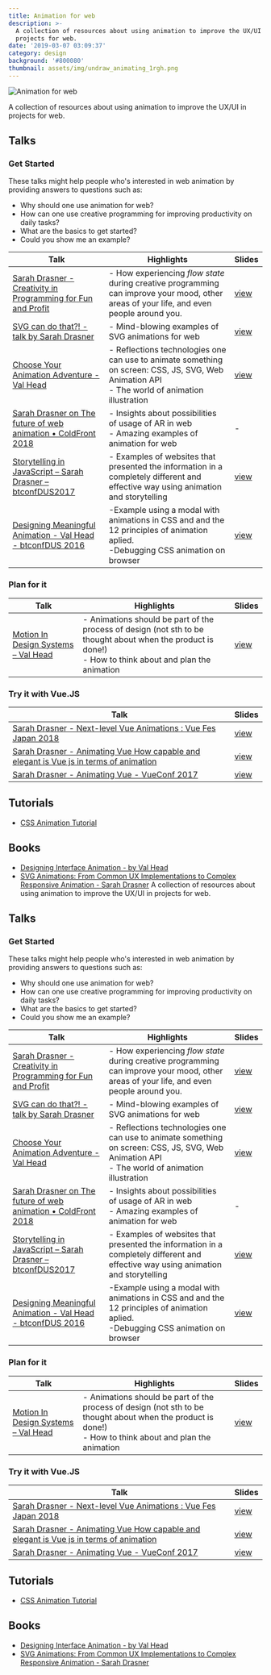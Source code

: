```yaml
---
title: Animation for web
description: >-
  A collection of resources about using animation to improve the UX/UI in
  projects for web.
date: '2019-03-07 03:09:37'
category: design
background: '#800080'
thumbnail: assets/img/undraw_animating_1rgh.png
---
```

![Animation for web](assets/img/undraw_animating_1rgh.png "Animation for web")

A collection of resources about using animation to improve the UX/UI in projects for web.

## Talks

### Get Started

These talks might help people who's interested in web animation by providing answers to questions such as:

* Why should one use animation for web?
* How can one use creative programming for improving productivity on daily tasks?
* What are the basics to get started?
* Could you show me an example?   

| Talk                                                                                                         | Highlights                                                                                                                                       | Slides                                                                                        |
| ------------------------------------------------------------------------------------------------------------ | ------------------------------------------------------------------------------------------------------------------------------------------------ | --------------------------------------------------------------------------------------------- |
| [Sarah Drasner - Creativity in Programming for Fun and Profit](https://youtu.be/HVtYasAhsY0)                 | \- How experiencing *flow state* during creative programming can improve your mood, other areas of your life, and even people around you.        | [view](https://slides.com/sdrasner/creativecode#/)                                            |
| [SVG can do that?! - talk by Sarah Drasner](https://www.youtube.com/watch?v=4laPOtTRteI)                     | \- Mind-blowing examples of SVG animations for web                                                                                               | [view](https://slides.com/sdrasner/svg-can-do-that#/)                                         |
| [Choose Your Animation Adventure - Val Head](https://www.youtube.com/watch?v=t6gJG_UehZ4&t=9s)               | \- Reflections technologies one can use to animate something on screen: CSS, JS, SVG, Web Animation API<br>- The world of animation illustration | [view](https://pt.slideshare.net/valhead/choosing-your-animation-adventure-generate-nyc-2018) |
| [Sarah Drasner on The future of web animation • ColdFront 2018](https://www.youtube.com/watch?v=qdlL9Z8PdIo) | \- Insights about possibilities of usage of AR in web<br>- Amazing examples of animation for web                                                 | \-                                                                                            |
| [Storytelling in JavaScript – Sarah Drasner – btconfDUS2017](https://youtu.be/buTHx1iBfdg)                   | \- Examples of websites that presented the information in a completely different and effective way using animation and storytelling              | [view](https://slides.com/sdrasner/storytelling-js#/)                                         |
| [Designing Meaningful Animation - Val Head - btconfDUS 2016](https://www.youtube.com/watch?v=OqvQhZ0bTYY)    | \-Example using a modal with animations in CSS and and the 12 principles of animation aplied.<br>-Debugging CSS animation on browser             | [view](https://pt.slideshare.net/valhead/designing-meaningful-animation)                      |

### Plan for it

| Talk                                                                | Highlights                                                                                                                                                   | Slides                                                                                     |
| ------------------------------------------------------------------- | ------------------------------------------------------------------------------------------------------------------------------------------------------------ | ------------------------------------------------------------------------------------------ |
| [Motion In Design Systems – Val Head](https://youtu.be/Itsg48crOjM) | \- Animations should be part of the process of design (not sth to be thought about when the product is done!)<br>- How to think about and plan the animation | [view](https://pt.slideshare.net/valhead/animation-in-design-systems-and-process-val-head) |

### Try it with Vue.JS

| Talk                                                                                                                  | Slides                                                  |
| --------------------------------------------------------------------------------------------------------------------- | ------------------------------------------------------- |
| [Sarah Drasner - Next-level Vue Animations : Vue Fes Japan 2018](https://youtu.be/d83Pyi_J1b0)                        | [view](https://slides.com/sdrasner/vuefes-japan#/)      |
| [Sarah Drasner - Animating Vue How capable and elegant is Vue js in terms of animation](https://youtu.be/LLnVLjpY6gE) | [view](http://slides.com/sdrasner/animating-vue-f17#/4) |
| [Sarah Drasner - Animating Vue - VueConf 2017](https://youtu.be/gJDyhmL9O_E)                                          | [view](http://slides.com/sdrasner/animating-vue-17#/)   |

## Tutorials

* [CSS Animation Tutorial](https://youtu.be/jgw82b5Y2MU)

## Books

* [Designing Interface Animation - by Val Head](https://rosenfeldmedia.com/books/designing-interface-animation/)
* [SVG Animations: From Common UX Implementations to Complex Responsive Animation - Sarah Drasner](https://www.amazon.com/SVG-Animations-Implementations-Responsive-Animation/dp/1491939702) A collection of resources about using animation to improve the UX/UI in projects for web.

## Talks

### Get Started

These talks might help people who's interested in web animation by providing answers to questions such as:

* Why should one use animation for web?
* How can one use creative programming for improving productivity on daily tasks?
* What are the basics to get started?
* Could you show me an example?   

| Talk                                                                                                         | Highlights                                                                                                                                       | Slides                                                                                        |
| ------------------------------------------------------------------------------------------------------------ | ------------------------------------------------------------------------------------------------------------------------------------------------ | --------------------------------------------------------------------------------------------- |
| [Sarah Drasner - Creativity in Programming for Fun and Profit](https://youtu.be/HVtYasAhsY0)                 | \- How experiencing *flow state* during creative programming can improve your mood, other areas of your life, and even people around you.        | [view](https://slides.com/sdrasner/creativecode#/)                                            |
| [SVG can do that?! - talk by Sarah Drasner](https://www.youtube.com/watch?v=4laPOtTRteI)                     | \- Mind-blowing examples of SVG animations for web                                                                                               | [view](https://slides.com/sdrasner/svg-can-do-that#/)                                         |
| [Choose Your Animation Adventure - Val Head](https://www.youtube.com/watch?v=t6gJG_UehZ4&t=9s)               | \- Reflections technologies one can use to animate something on screen: CSS, JS, SVG, Web Animation API<br>- The world of animation illustration | [view](https://pt.slideshare.net/valhead/choosing-your-animation-adventure-generate-nyc-2018) |
| [Sarah Drasner on The future of web animation • ColdFront 2018](https://www.youtube.com/watch?v=qdlL9Z8PdIo) | \- Insights about possibilities of usage of AR in web<br>- Amazing examples of animation for web                                                 | \-                                                                                            |
| [Storytelling in JavaScript – Sarah Drasner – btconfDUS2017](https://youtu.be/buTHx1iBfdg)                   | \- Examples of websites that presented the information in a completely different and effective way using animation and storytelling              | [view](https://slides.com/sdrasner/storytelling-js#/)                                         |
| [Designing Meaningful Animation - Val Head - btconfDUS 2016](https://www.youtube.com/watch?v=OqvQhZ0bTYY)    | \-Example using a modal with animations in CSS and and the 12 principles of animation aplied.<br>-Debugging CSS animation on browser             | [view](https://pt.slideshare.net/valhead/designing-meaningful-animation)                      |

### Plan for it

| Talk                                                                | Highlights                                                                                                                                                   | Slides                                                                                     |
| ------------------------------------------------------------------- | ------------------------------------------------------------------------------------------------------------------------------------------------------------ | ------------------------------------------------------------------------------------------ |
| [Motion In Design Systems – Val Head](https://youtu.be/Itsg48crOjM) | \- Animations should be part of the process of design (not sth to be thought about when the product is done!)<br>- How to think about and plan the animation | [view](https://pt.slideshare.net/valhead/animation-in-design-systems-and-process-val-head) |

### Try it with Vue.JS

| Talk                                                                                                                  | Slides                                                  |
| --------------------------------------------------------------------------------------------------------------------- | ------------------------------------------------------- |
| [Sarah Drasner - Next-level Vue Animations : Vue Fes Japan 2018](https://youtu.be/d83Pyi_J1b0)                        | [view](https://slides.com/sdrasner/vuefes-japan#/)      |
| [Sarah Drasner - Animating Vue How capable and elegant is Vue js in terms of animation](https://youtu.be/LLnVLjpY6gE) | [view](http://slides.com/sdrasner/animating-vue-f17#/4) |
| [Sarah Drasner - Animating Vue - VueConf 2017](https://youtu.be/gJDyhmL9O_E)                                          | [view](http://slides.com/sdrasner/animating-vue-17#/)   |

## Tutorials

* [CSS Animation Tutorial](https://youtu.be/jgw82b5Y2MU)

## Books

* [Designing Interface Animation - by Val Head](https://rosenfeldmedia.com/books/designing-interface-animation/)
* [SVG Animations: From Common UX Implementations to Complex Responsive Animation - Sarah Drasner](https://www.amazon.com/SVG-Animations-Implementations-Responsive-Animation/dp/1491939702)
